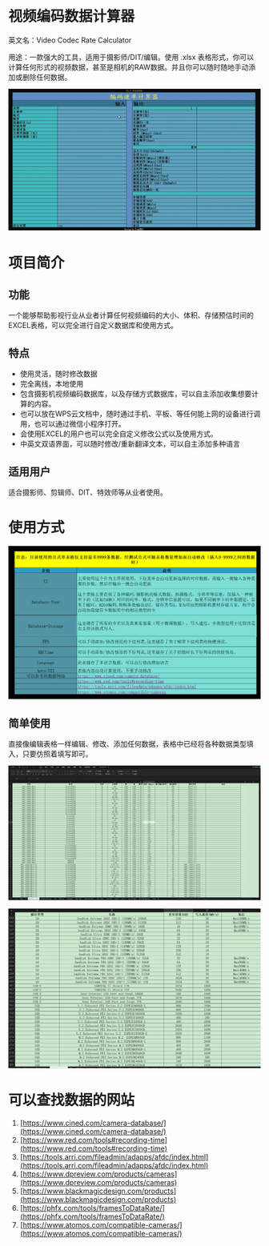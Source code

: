 # 视频编码数据计算器

英文名：Video Codec Rate Calculator

用途：一款强大的工具，适用于摄影师/DIT/编辑。使用 .xlsx 表格形式，你可以计算任何形式的视频数据，甚至是相机的RAW数据。并且你可以随时随地手动添加或删除任何数据。
 
​![bandicam 2024-05-06 04-40-12-057](assets/bandicam%202024-05-06%2004-40-12-057-20240506044254-i59kf7y.gif)​

# 项目简介

## 功能

一个能够帮助影视行业从业者计算任何视频编码的大小、体积、存储预估时间的EXCEL表格，可以完全进行自定义数据库和使用方式。

## 特点

* 使用灵活，随时修改数据
* 完全离线，本地使用
* 包含摄影机视频编码数据库，以及存储方式数据库，可以自主添加收集想要计算的内容。
* 也可以放在WPS云文档中，随时通过手机、平板、等任何能上网的设备进行调用，也可以通过微信小程序打开。
* 会使用EXCEL的用户也可以完全自定义修改公式以及使用方式。
* 中英文双语界面，可以随时修改/重新翻译文本，可以自主添加多种语言

## 适用用户

适合摄影师、剪辑师、DIT、特效师等从业者使用。

# 使用方式

​![image](assets/image-20240506044910-03w1sub.png)​

## 简单使用

直接像编辑表格一样编辑、修改、添加任何数据，表格中已经将各种数据类型填入，只要仿照着填写即可。

​![image](assets/image-20240506044525-wabof0h.png)​

​![image](assets/image-20240506044943-qcfww2a.png)​

# 可以查找数据的网站

1. [https://www.cined.com/camera-database/](https://www.cined.com/camera-database/)
2. [https://www.red.com/tools#recording-time](https://www.red.com/tools#recording-time)
3. [https://tools.arri.com/fileadmin/adapps/afdc/index.html](https://tools.arri.com/fileadmin/adapps/afdc/index.html)
4. [https://www.dpreview.com/products/cameras](https://www.dpreview.com/products/cameras)
5. [https://www.blackmagicdesign.com/products](https://www.blackmagicdesign.com/products)
6. [https://phfx.com/tools/framesToDataRate/](https://phfx.com/tools/framesToDataRate/)
7. [https://www.atomos.com/compatible-cameras/](https://www.atomos.com/compatible-cameras/)

‍

‍
